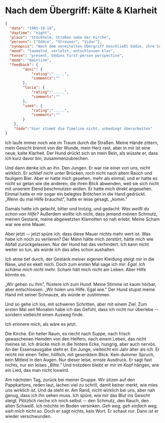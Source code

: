 # Nach dem Übergriff: Kälte & Klarheit

```json
{
  "date": "1985-10-14",
  "daytime": "night",
  "place": "Stockholm, Straßen nahe der Kirche",
  "persons": ["Eddie", "Streuner", "Vidar"],
  "synopsis": "Nach dem vereitelten Übergriff beschließt Eddie, ihre Scham abzulegen und aktiv Hilfe zu suchen. Sie beobachtet Vidar.",
  "mood": "taumelnd, verletzt, entschlossen-klar",
  "tense": "present, Eddies first-person perspective",
  "mode": "mainline",
  "feedback": {
        "anni": {
            "rating":".....",
            "comments":""
        },
        "lucia": {
            "rating":".....",
            "comments":""
        },
        "soek": {
            "rating":".....",
            "comments":""
        }
    },
    "todo":"hier stimmt die Timeline nicht, unbedingt überarbeiten"
}
```

Ich laufe immer noch wie im Traum durch die Straßen. Meine Hände zittern, mein
Gesicht brennt von der Wunde, mein Herz rast, aber in mir ist eine neue, kalte
Klarheit. Der Hund drückt sich an mein Bein, als wüsste er, dass ich kurz davor
bin, zusammenzubrechen.

Und dann denke ich an ihn. Den Jungen. Er war nie einer von uns, nicht wirklich.
Er schlief nicht unter Brücken, roch nicht nach altem Rauch und fauligem Bier.
Aber er hatte mich gesehen, mehr als einmal, und er hatte es nicht so getan wie
die anderen, die ihren Blick abwenden, weil sie sich nicht mit unserem Elend
beschmutzen wollen. Er hatte mich direkt angesehen. Einmal hatte er mir sogar
ein belegtes Brötchen in die Hand gedrückt. „Wenn du mal Hilfe brauchst", hatte
er leise gesagt, „komm."

Damals hatte ich gelacht, bitter und trotzig, und gedacht: *Was weißt du schon
von Hilfe?* Außerdem wollte ich nicht, dass jemand meinen Schmutz, meinen
Gestank, meine abgewetzten Klamotten so nah erlebt. Meine Scham war wie eine
Mauer.

Aber jetzt -- jetzt spüre ich, dass diese Mauer nichts mehr wert ist. Was habe
ich noch zu verlieren? Der Mann hätte mich zerstört, hätte mich wie Abfall
zurückgelassen. Nur der Hund hat das verhindert. Ich kann nicht weiter so tun,
als würde ich das alles schon aushalten.

Ich atme tief durch, der Gestank meiner eigenen Kleidung steigt mir in die Nase,
und es ekelt mich. Doch zum ersten Mal sage ich mir: *Egal. Ich schäme mich
nicht mehr.* Scham hält mich nicht am Leben. Aber Hilfe könnte es.

„Wir gehen zu ihm", flüstere ich zum Hund. Meine Stimme ist kaum hörbar, aber
entschlossen. „Wir holen uns Hilfe. Egal wie." Der Hund stupst meine Hand mit
seiner Schnauze, als würde er zustimmen.

Und so gehe ich los, mit schweren Schritten, aber mit einem Ziel. Zum ersten Mal
seit Monaten habe ich das Gefühl, dass ich nicht nur überlebe -- sondern
vielleicht einen Ausweg finde.

Ich erinnere mich, als wäre es jetzt.

Die Kirche. Ein heller Raum, es riecht nach Suppe, nach frisch gewaschenen
Hemden von den Helfern, nach einem Leben, das nicht meines ist. Ich drücke mich
in die hintere Ecke, hungrig, aber auch nervös. An der Essensausgabe steht er.
Ein Junge, vielleicht ein Jahr älter als ich. Er reicht mir einen Teller,
höflich, mit gesenktem Blick. Kein dummer Spruch, kein Mitleid in den Augen. Nur
dieser leise, ernste Ausdruck. Er sagt fast nichts, nur ein leises *„Bitte."*
Und trotzdem bleibt er mir im Kopf hängen, wie ein Lied, das man nicht loswird.

Am nächsten Tag, zurück bei meiner Gruppe. Wir sitzen auf den Pappkartons, reden
laut, lachen viel zu schrill, damit keiner merkt, wie mies uns wirklich ist. Und
da steht er. Am Rand, nicht wirklich bei uns, aber nah genug, dass ich ihn sehen
muss. Ich spüre, wie mir das Blut ins Gesicht steigt. Plötzlich rieche ich mich
selbst -- den Schmutz, den Rauch, den alten Schweiß. Ich möchte im Boden
versinken. *Geh weg, geh einfach weg, sieh mich nicht so.* Doch er sagt nichts,
kein Wort. Er schaut nur. Dann ist er wieder verschwunden.

